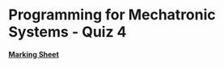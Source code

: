 Programming for Mechatronic Systems - Quiz 4 
===================================

**[Marking Sheet](https://forms.gle/HH43srPKHpkr546a8)**

